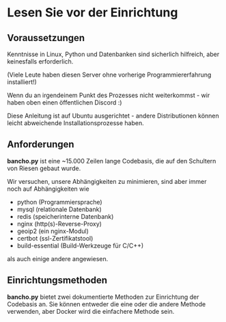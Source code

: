 # Lesen Sie vor der Einrichtung

## Voraussetzungen

Kenntnisse in Linux, Python und Datenbanken sind sicherlich hilfreich, aber
keinesfalls erforderlich.

(Viele Leute haben diesen Server ohne vorherige Programmiererfahrung
installiert!)

Wenn du an irgendeinem Punkt des Prozesses nicht weiterkommst -
wir haben oben einen öffentlichen Discord :)

Diese Anleitung ist auf Ubuntu ausgerichtet - andere Distributionen können leicht
abweichende Installationsprozesse haben.

## Anforderungen

**bancho.py** ist eine ~15.000 Zeilen lange Codebasis, die auf den Schultern von Riesen gebaut wurde.

Wir versuchen, unsere Abhängigkeiten zu minimieren, sind aber immer noch auf Abhängigkeiten wie

- python (Programmiersprache)
- mysql (relationale Datenbank)
- redis (speicherinterne Datenbank)
- nginx (http(s)-Reverse-Proxy)
- geoip2 (ein nginx-Modul)
- certbot (ssl-Zertifikatstool)
- build-essential (Build-Werkzeuge für C/C++)

als auch einige andere angewiesen.

## Einrichtungsmethoden

**bancho.py** bietet zwei dokumentierte Methoden zur Einrichtung der Codebasis an. Sie können entweder die eine oder die andere Methode verwenden, aber Docker wird die einfachere Methode sein.
